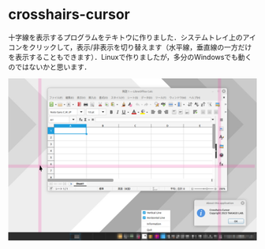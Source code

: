 # crosshairs-cursor
十字線を表示するプログラムをテキトウに作りました．システムトレイ上のアイコンをクリックして，表示/非表示を切り替えます（水平線，垂直線の一方だけを表示することもできます）．Linuxで作りましたが，多分のWindowsでも動くのではないかと思います．

![](https://github.com/takago/crosshairs-cursor/blob/main/screenshot00.png)
